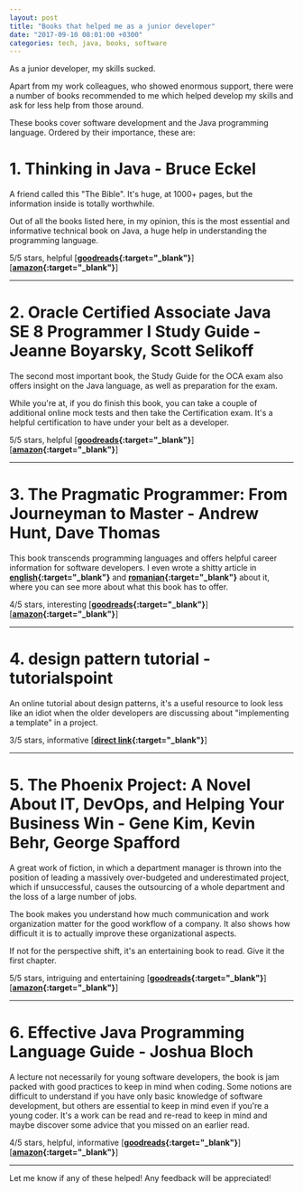 ```yaml
---
layout: post
title: "Books that helped me as a junior developer"
date: "2017-09-10 08:01:00 +0300"
categories: tech, java, books, software
---
```


As a junior developer, my skills sucked.

Apart from my work colleagues, who showed enormous support, there were a number of books recommended to me which helped develop my skills and ask for less help from those around.

These books cover software development and the Java programming language. Ordered by their importance, these are:

# 1. **Thinking in Java** - Bruce Eckel
A friend called this "The Bible". It's huge, at 1000+ pages, but the information inside is totally worthwhile.

Out of all the books listed here, in my opinion, this is the most essential and informative technical book on Java, a huge help in understanding the programming language.

5/5 stars, helpful [**[goodreads][thinking-in-java-eckel-goodreads]{:target="_blank"}**] [**[amazon][thinking-in-java-eckel-amazon]{:target="_blank"}**]

___
# 2. **Oracle Certified Associate Java SE 8 Programmer I Study Guide** - Jeanne Boyarsky, Scott Selikoff
The second most important book, the Study Guide for the OCA exam also offers insight on the Java language, as well as preparation for the exam.

While you're at, if you do finish this book, you can take a couple of additional online mock tests and then take the Certification exam. It's a helpful certification to have under your belt as a developer.

5/5 stars, helpful [**[goodreads][oca-goodreads]{:target="_blank"}**] [**[amazon][oca-amazon]{:target="_blank"}**]

___
# 3. **The Pragmatic Programmer: From Journeyman to Master** - Andrew Hunt, Dave Thomas
This book transcends programming languages and offers helpful career information for software developers. I even wrote a shitty article in **[english][pragmatic-programmer-tsm-en]{:target="_blank"}** and **[romanian][pragmatic-programmer-tsm-ro]{:target="_blank"}** about it, where you can see more about what this book has to offer.  

4/5 stars, interesting [**[goodreads][pragmatic-programmer-goodreads]{:target="_blank"}**] [**[amazon][pragmatic-programmer-amazon]{:target="_blank"}**]

___
# 4. **design pattern tutorial** - tutorialspoint
An online tutorial about design patterns, it's a useful resource to look less like an idiot when the older developers are discussing about "implementing a template" in a project.

3/5 stars, informative [**[direct link][design-patterns-tutorialspoint]{:target="_blank"}**]

___
# 5. **The Phoenix Project: A Novel About IT, DevOps, and Helping Your Business Win** - Gene Kim, Kevin Behr, George Spafford
A great work of fiction, in which a department manager is thrown into the position of leading a massively over-budgeted and underestimated project, which if unsuccessful, causes the outsourcing of a whole department and the loss of a large number of jobs.

The book makes you understand how much communication and work organization matter for the good workflow of a company. It also shows how difficult it is to actually improve these organizational aspects.

If not for the perspective shift, it's an entertaining book to read. Give it the first chapter.

5/5 stars, intriguing and entertaining [**[goodreads][phoenix-proj-goodreads]{:target="_blank"}**] [**[amazon][phoenix-proj-amazon]{:target="_blank"}**]

___
# 6. **Effective Java Programming Language Guide** - Joshua Bloch
A lecture not necessarily for young software developers, the book is jam packed with good practices to keep in mind when coding. Some notions are difficult to understand if you have only basic knowledge of software development, but others are essential to keep in mind even if you're a young coder. It's a work can be read and re-read to keep in mind and maybe discover some advice that you missed on an earlier read.

4/5 stars, helpful, informative [**[goodreads][effective-java-goodreads]{:target="_blank"}**] [**[amazon][effective-java-amazon]{:target="_blank"}**]

___
Let me know if any of these helped! Any feedback will be appreciated!


[pragmatic-programmer-tsm-ro]: https://www.todaysoftmag.ro/article/1052/pragmatism-in-programare
[pragmatic-programmer-tsm-en]: https://www.todaysoftmag.com/article/1070/pragmatism-in-programming
[pragmatic-programmer-goodreads]: https://www.goodreads.com/book/show/4099.The_Pragmatic_Programmer
[pragmatic-programmer-amazon]: https://www.amazon.com/Pragmatic-Programmer-Journeyman-Master/dp/020161622X/ref=sr_1_1?ie=UTF8&qid=1505039812&sr=8-1&keywords=pragmatic+programmer
[oca-goodreads]: https://www.goodreads.com/book/show/23059696-oca
[oca-amazon]: https://www.amazon.com/OCA-Certified-Associate-Programmer-1Z0-808/dp/1118957407/ref=sr_1_1?ie=UTF8&qid=1505039907&sr=8-1&keywords=oracle+certified+associate+jeanne+boyarsky
[thinking-in-java-eckel-goodreads]: https://www.goodreads.com/book/show/71672.Thinking_in_Java
[thinking-in-java-eckel-amazon]: https://www.amazon.com/Thinking-Java-4th-Bruce-Eckel/dp/0131872486/ref=sr_1_1?s=books&ie=UTF8&qid=1505039954&sr=1-1&keywords=thinking+in+java+eckel
[effective-java-goodreads]: https://www.goodreads.com/book/show/105099.Effective_Java_Programming_Language_Guide
[effective-java-amazon]: https://www.amazon.com/Effective-Java-2nd-Joshua-Bloch/dp/0321356683/ref=sr_1_1?ie=UTF8&qid=1505040007&sr=8-1&keywords=effective+java
[phoenix-proj-goodreads]: https://www.goodreads.com/book/show/17255186-the-phoenix-project
[phoenix-proj-amazon]: https://www.amazon.com/Phoenix-Project-DevOps-Helping-Business-ebook/dp/B00AZRBLHO/ref=sr_1_1?ie=UTF8&qid=1505040065&sr=8-1&keywords=phoenix+project
[design-patterns-tutorialspoint]: https://www.tutorialspoint.com/design_pattern/
